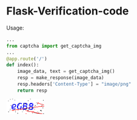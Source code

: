 # Flask-Verification-code

Usage:
```python
...
from captcha import get_captcha_img
...
@app.route('/')
def index():
    image_data, text = get_captcha_img()
    resp = make_response(image_data)
    resp.headers['Content-Type'] = "image/png"
    return resp
```

![](https://raw.githubusercontent.com/AloneBo/Flask-Verification-code/master/demo.png)

